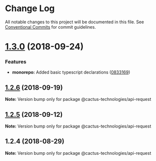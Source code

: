 # Change Log

All notable changes to this project will be documented in this file.
See [Conventional Commits](https://conventionalcommits.org) for commit guidelines.

<a name="1.3.0"></a>
# [1.3.0](https://github.com/CactusTechnologies/cactus-utils/compare/@cactus-technologies/api-request@1.2.6...@cactus-technologies/api-request@1.3.0) (2018-09-24)


### Features

* **monorepo:** Added basic typescript declarations ([0833169](https://github.com/CactusTechnologies/cactus-utils/commit/0833169))





<a name="1.2.6"></a>
## [1.2.6](https://github.com/CactusTechnologies/cactus-utils/compare/@cactus-technologies/api-request@1.2.5...@cactus-technologies/api-request@1.2.6) (2018-09-19)

**Note:** Version bump only for package @cactus-technologies/api-request





<a name="1.2.5"></a>
## [1.2.5](https://github.com/CactusTechnologies/cactus-utils/compare/@cactus-technologies/api-request@1.2.4...@cactus-technologies/api-request@1.2.5) (2018-09-12)

**Note:** Version bump only for package @cactus-technologies/api-request





<a name="1.2.4"></a>

## 1.2.4 (2018-08-29)

**Note:** Version bump only for package @cactus-technologies/api-request
